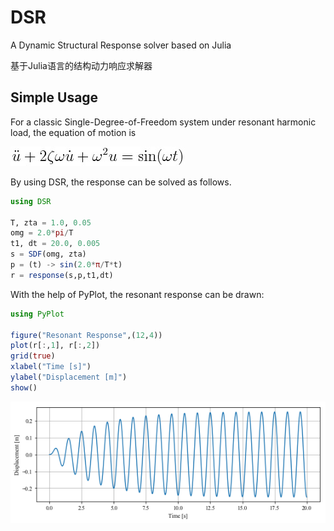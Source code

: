 # DSR
A Dynamic Structural Response solver based on Julia

基于Julia语言的结构动力响应求解器

## Simple Usage

For a classic Single-Degree-of-Freedom system under resonant harmonic load, the equation of motion is

![eq1](Docs/eq1.png)

By using DSR, the response can be solved as follows. 

```julia
using DSR

T, zta = 1.0, 0.05
omg = 2.0*pi/T
t1, dt = 20.0, 0.005
s = SDF(omg, zta)
p = (t) -> sin(2.0*π/T*t)
r = response(s,p,t1,dt)
```

With the help of PyPlot, the resonant response can be drawn:

```julia
using PyPlot

figure("Resonant Response",(12,4))
plot(r[:,1], r[:,2])
grid(true)
xlabel("Time [s]")
ylabel("Displacement [m]")
show()
```

![resonant_response.png](Docs/resonant_response.png "Resonant Response")
